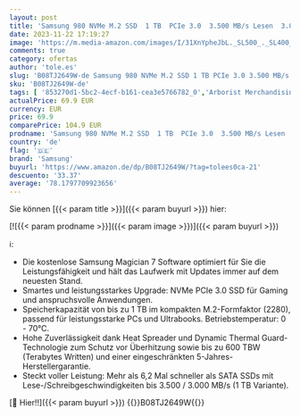 ```yaml
---
layout: post
title: 'Samsung 980 NVMe M.2 SSD  1 TB  PCIe 3.0  3.500 MB/s Lesen  3.000 MB/s Schreiben  Interne SSD für Gaming und Alltagsanwendungen  MZ-V8V1T0BW'
date: 2023-11-22 17:19:27
image: 'https://m.media-amazon.com/images/I/31XnYpheJbL._SL500_._SL400_.jpg'
comments: true
category: ofertas
author: 'tole.es'
slug: 'B08TJ2649W-de Samsung 980 NVMe M.2 SSD 1 TB PCIe 3.0 3.500 MB/s Lesen...'
sku: 'B08TJ2649W-de'
tags: [ '853270d1-5bc2-4ecf-b161-cea3e5766782_0','Arborist Merchandising Root','Computer & Zubehör','Computer & Zubehör: Produkte mit Umwelt-Label','Custom Stores','Datenspeicher','Interne SSD','Interne Solid State Drives','Interner Speicher','Komponenten','PC gaming components','PC-Gaming','SSD gaming','Samsung Q3 Promo Pack','Self Service','Special Features Stores','a4cbee59-f823-40fe-831a-7de64f655f6f_0','a4cbee59-f823-40fe-831a-7de64f655f6f_1101','a4cbee59-f823-40fe-831a-7de64f655f6f_1301','a4cbee59-f823-40fe-831a-7de64f655f6f_9701','samsung','🇩🇪', ]
actualPrice: 69.9 EUR
currency: EUR
price: 69.9
comparePrice: 104.9 EUR
prodname: 'Samsung 980 NVMe M.2 SSD  1 TB  PCIe 3.0  3.500 MB/s Lesen  3.000 MB/s Schreiben  Interne SSD für Gaming und Alltagsanwendungen  MZ-V8V1T0BW'
country: 'de'
flag: '🇩🇪'
brand: 'Samsung'
buyurl: 'https://www.amazon.de/dp/B08TJ2649W/?tag=tolees0ca-21'
descuento: '33.37'
average: '78.1797709923656'
---
```


Sie können [{{< param title >}}]({{< param buyurl >}}) hier:

[![{{< param prodname >}}]({{< param image >}})]({{< param buyurl >}})

ℹ️:

- Die kostenlose Samsung Magician 7 Software optimiert für Sie die Leistungsfähigkeit und hält das Laufwerk mit Updates immer auf dem neuesten Stand.
- Smartes und leistungsstarkes Upgrade: NVMe PCIe 3.0 SSD für Gaming und anspruchsvolle Anwendungen.
- Speicherkapazität von bis zu 1 TB im kompakten M.2-Formfaktor (2280), passend für leistungsstarke PCs und Ultrabooks. Betriebstemperatur: 0 - 70℃.
- Hohe Zuverlässigkeit dank Heat Spreader und Dynamic Thermal Guard-Technologie zum Schutz vor Überhitzung sowie bis zu 600 TBW (Terabytes Written) und einer eingeschränkten 5-Jahres-Herstellergarantie.
- Steckt voller Leistung: Mehr als 6,2 Mal schneller als SATA SSDs mit Lese-/Schreibgeschwindigkeiten bis 3.500 / 3.000 MB/s (1 TB Variante).

[🛒 Hier!!]({{< param buyurl >}})
{{<world>}}B08TJ2649W{{</world>}}
